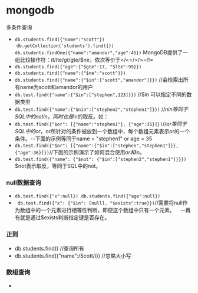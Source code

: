 # mongodb
多条件查询
- `db.students.find({"name":"scott"})`  `db.getCollection('students').find({})`
 `db.students.findOne({"name":"amandor","age":45})`
MongoDB提供了一组比较操作符：$lt/$lte/$gt/$gte/$ne，依次等价于</<=/>/>=/!=
- `db.students.find({"age":{"$gte":17, "$lte":99}})`
- `db.students.find({"name":{"$ne":"scott"}})`
- `db.students.find({"name":{"$in":["scott","amandor"]}})` //会检索出所有name为scott和amandor的用户
- `db.test.find({"name":{"$in":["stephen",123]}})` //$in 可以指定不同的数据类型
- `db.test.find({"name":{"$nin":["stephen2","stephen1"]}})` //$nin等同于SQL中的not in，同时也是$in的取反。如：
- `db.test.find({"$or": [{"name":"stephen1"}, {"age":35}]})`//$or等同于SQL中的or，$or所针对的条件被放到一个数组中，每个数组元素表示or的一个条件。--下面的示例等同于name = "stephen1" or age = 35
- `db.test.find({"$or": [{"name":{"$in":["stephen","stephen1"]}}, {"age":36}]})`//下面的示例演示了如何混合使用$or和$in。
- `db.test.find({"name": {"$not": {"$in":["stephen2","stephen1"]}}})` $not表示取反，等同于SQL中的not。

### null数据查询
- `db.test.find({"x":null})`  `db.students.find({"age":null})`
- ` db.test.find({"x": {"$in": [null], "$exists":true}})`//需要将null作为数组中的一个元素进行相等性判断，即便这个数组中只有一个元素。
    --再有就是通过$exists判断指定键是否存在。

### 正则
- db.students.find() //查询所有
- db.students.find({"name":/Scott/i}) //忽略大小写

### 数组查询
- 

